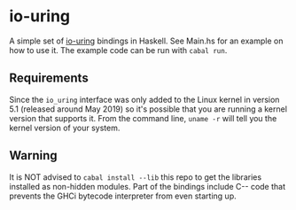 # io-uring

A simple set of [io-uring](https://kernel.dk/io_uring.pdf) bindings in Haskell. See Main.hs for an example on how to use it. The example code can be run with `cabal run`.

## Requirements

Since the `io_uring` interface was only added to the Linux kernel in version 5.1 (released around May 2019) so it's possible that you are running a kernel version that supports it. From the command line, `uname -r` will tell you the kernel version of your system.

## Warning

It is NOT advised to `cabal install --lib` this repo to get the libraries installed as non-hidden modules. Part of the bindings include C-- code that prevents the GHCi bytecode interpreter from even starting up.
 
